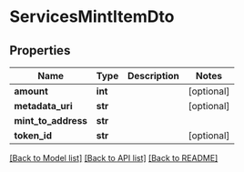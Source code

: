 # ServicesMintItemDto


## Properties
Name | Type | Description | Notes
------------ | ------------- | ------------- | -------------
**amount** | **int** |  | [optional] 
**metadata_uri** | **str** |  | [optional] 
**mint_to_address** | **str** |  | 
**token_id** | **str** |  | [optional] 

[[Back to Model list]](../README.md#documentation-for-models) [[Back to API list]](../README.md#documentation-for-api-endpoints) [[Back to README]](../README.md)


